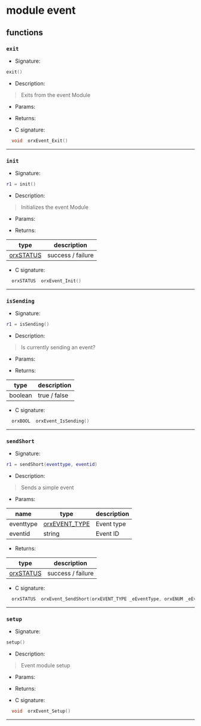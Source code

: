 # module event

## functions

### **`exit`**

* Signature:

```lua
exit()
```

* Description:

> Exits from the event Module

* Params:

* Returns:

* C signature:

```c
  void  orxEvent_Exit()
```

---

### **`init`**

* Signature:

```lua
r1 = init()
```

* Description:

> Initializes the event Module

* Params:

* Returns:

type | description 
--- | ---
[orxSTATUS](../enums.md#orxstatus)  | success / failure

* C signature:

```c
  orxSTATUS  orxEvent_Init()
```

---

### **`isSending`**

* Signature:

```lua
r1 = isSending()
```

* Description:

> Is currently sending an event?

* Params:

* Returns:

type | description 
--- | ---
boolean | true / false

* C signature:

```c
  orxBOOL  orxEvent_IsSending()
```

---

### **`sendShort`**

* Signature:

```lua
r1 = sendShort(eventtype, eventid)
```

* Description:

> Sends a simple event

* Params:

name | type | description 
--- | --- | ---
eventtype | [orxEVENT_TYPE](../enums.md#orxevent_type)  | Event type
eventid | string | Event ID

* Returns:

type | description 
--- | ---
[orxSTATUS](../enums.md#orxstatus)  | success / failure

* C signature:

```c
  orxSTATUS  orxEvent_SendShort(orxEVENT_TYPE _eEventType, orxENUM _eEventID)
```

---

### **`setup`**

* Signature:

```lua
setup()
```

* Description:

> Event module setup

* Params:

* Returns:

* C signature:

```c
  void  orxEvent_Setup()
```

---


